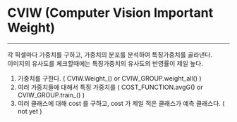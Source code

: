 # CVIW   (Computer Vision Important Weight)
-------------


각 픽셀마다 가중치를 구하고, 가중치의 분포를 분석하여 특징가중치를 골라낸다.  
이미지의 유사도를 체크할때에는 특징가중치의 유사도의 반영률이 제일 높다.



1. 가중치를 구한다.    (  CVIW.Weight_()  or  CVIW_GROUP.weight_all()  )  
2. 여러 가중치들에 대해서 특징 가중치를    (  COST_FUNCTION.avgG()  or  CVIW_GROUP.train_()  )  
3. 여러 클래스에 대해 cost 를 구하고, cost 가 제일 적은 클래스가 예측 클래스다.  ( not yet )
